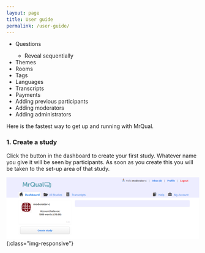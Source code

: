 ```yaml
---
layout: page
title: User guide
permalink: /user-guide/
---
```

<nav>
<ul>
  <li>Questions</li>
  <ul>
  <li>Reveal sequentially</li>
  </ul>
  <li>Themes</li>
  <li>Rooms</li>
  <li>Tags</li>
  <li>Languages</li>
  <li>Transcripts</li>
  <li>Payments</li>
  <li>Adding previous participants</li>
  <li>Adding moderators</li>
  <li>Adding administrators</li>
</ul>
</nav>

Here is the fastest way to get up and running with MrQual. 

### 1. Create a study
Click the button in the dashboard to create your first study. Whatever name you give it will be seen by participants. As soon as you create this you will be taken to the set-up area of that study. 

![Dashboard](/img/dashboard.png){:class="img-responsive"}


